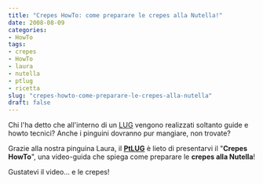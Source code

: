 ```yaml
---
title: "Crepes HowTo: come preparare le crepes alla Nutella!"
date: 2008-08-09
categories: 
- HowTo
tags: 
- crepes
- HowTo
- laura
- nutella
- ptlug
- ricetta
slug: "crepes-howto-come-preparare-le-crepes-alla-nutella"
draft: false
---
```


Chi l'ha detto che all'interno di un
[LUG](http://it.wikipedia.org/wiki/Linux_user_group) vengono realizzati
soltanto guide e howto tecnici? Anche i pinguini dovranno pur mangiare,
non trovate?

Grazie alla nostra pinguina Laura, il [**PtLUG**](http://www.ptlug.org)
è lieto di presentarvi il "**Crepes HowTo**", una video-guida che spiega
come preparare le **crepes alla Nutella**!

Gustatevi il video... e le crepes!

<object classid="clsid:d27cdb6e-ae6d-11cf-96b8-444553540000" width="425" height="344" codebase="http://download.macromedia.com/pub/shockwave/cabs/flash/swflash.cab#version=6,0,40,0"><param name="allowFullScreen" value="true"></param><param name="src" value="http://www.youtube.com/v/4aGWrHaD__o&amp;hl=it&amp;fs=1&amp;rel=0"></param><embed type="application/x-shockwave-flash" width="425" height="344" src="http://www.youtube.com/v/4aGWrHaD__o&amp;hl=it&amp;fs=1&amp;rel=0" allowfullscreen="true"></embed></object>

